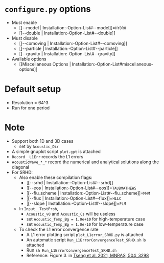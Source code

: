 # `configure.py` options
- Must enable
   - [[--model | Installation:-Option-List#--model]]=`HYDRO`
   - [[--double | Installation:-Option-List#--double]]
- Must disable
   - [[--comoving | Installation:-Option-List#--comoving]]
   - [[--particle | Installation:-Option-List#--particle]]
   - [[--gravity | Installation:-Option-List#--gravity]]
- Available options
   - [[Miscellaneous Options | Installation:-Option-List#miscellaneous-options]]


# Default setup
- Resolution = 64^3
- Run for one period


# Note
- Support both 1D and 3D cases
   - set by `Acoustic_Dir`
- A simple gnuplot script `plot.gpt` is attached
- `Record__L1Err` records the L1 errors
- `AcousticWave_*_*` record the numerical and analytical solutions along the diagonal
- For SRHD:
   - Also enable these compilation flags:
      - [[--srhd | Installation:-Option-List#--srhd]]
      - [[--eos | Installation:-Option-List#--eos]]=`TAUBMATHEWS`
      - [[--flu_scheme | Installation:-Option-List#--flu_scheme]]=`MHM`
      - [[--flux | Installation:-Option-List#--flux]]=`HLLC`
      - [[--slope | Installation:-Option-List#--slope]]=`PLM`
   - In `Input__TestProb`,
      - `Acoustic_v0` and `Acoustic_Cs` will be useless
      - set `Acoustic_Temp_Bg = 1.0e+10` for high-temperature case
      - set `Acoustic_Temp_Bg = 1.0e-10` for low-temperature case
   - To check the L1 error convergence rate
      - A L1 error plotting script `plot_L1error_SRHD.py` is attached
      - An automatic script `Run_L1ErrorConvergenceTest_SRHD.sh` is attached
      - Run `sh Run_L1ErrorConvergenceTest_SRHD.sh`
      - Reference: Figure 3. in [Tseng et al. 2021, MNRAS, 504, 3298](https://doi.org/10.1093/mnras/stab1006)
